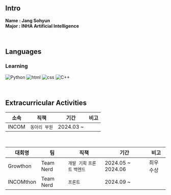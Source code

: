 ## Intro
<strong>Name : Jang Sohyun</strong><br>
<strong>Major : INHA Artificial Intelligence</strong>

<br>

## Languages
### Learning
![Python](https://img.shields.io/badge/Python-3776AB?style=for-the-badge&logo=python&logoColor=white)
![html](https://img.shields.io/badge/HTML-239120?style=for-the-badge&logo=html5&logoColor=white)
![css](https://img.shields.io/badge/CSS-239120?&style=for-the-badge&logo=css3&logoColor=white)
![C++](https://img.shields.io/badge/C%2B%2B-00599C?style=for-the-badge&logo=c%2B%2B&logoColor=white)

<br>

## Extracurricular Activities
|소속|직책|기간|비고|
|----|----|----|----|
|INCOM|`동아리 부원`|2024.03 ~ |

<br>

|대회명|팀|직책|기간|비고|
|----|----|----|----|----|
|Growthon|Team Nerd|`개발 기획` `프론트` `백엔드`|2024.05 ~ 2024.06|최우수상|
|INCOMthon|Team Nerd|`프론트` |2024.09 ~ |
